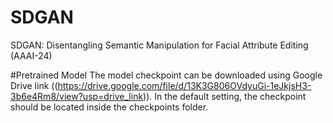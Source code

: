 # SDGAN
SDGAN: Disentangling Semantic Manipulation for Facial Attribute Editing (AAAI-24)

#Pretrained Model
The model checkpoint can be downloaded using Google Drive link ((https://drive.google.com/file/d/13K3G806OVdyuGi-1eJkjsH3-3b6e4Rm8/view?usp=drive_link)). In the default setting, the checkpoint should be located inside the checkpoints folder.
